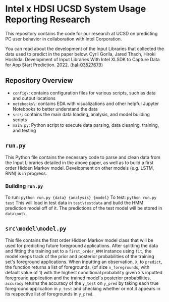 # Intel x HDSI UCSD System Usage Reporting Research

This repository contains the code for our research at UCSD on predicting PC user behavior in collaboration with Intel Corporation.

You can read about the development of the Input Libraries that collected the data used to predict in the paper below.
Cyril Gorlla, Jared Thach, Hiroki Hoshida. Development of Input Libraries With Intel XLSDK to Capture Data for App Start Prediction. 2022. ⟨[hal-03527679](https://hal.archives-ouvertes.fr/hal-03527679)⟩

## Repository Overview
- `config\`: contains configuration files for various scripts, such as data and output locations
- `notebooks\`: contains EDA with visualizations and other helpful Jupyter Notebooks to better understand the data
- `src\`: contains the main data loading, analysis, and model building scripts
- `main.py`: Python script to execute data parsing, data cleaning, training, and testing

## `run.py`
This Python file contains the necessary code to parse and clean data from the Input Libraries detailed in the above paper, as well as to build a first order Hidden Markov model. Development on other models (e.g. LSTM, RNN) is in progress.

### Building `run.py`
To run: `python run.py {data} {analysis} {model}`
To test: `python run.py test` This will load in test data in `test\testdata` and build the HMM prediction model off of it. The predictions of the test model will be stored in `data\out\`.

## `src\model\model.py`
This file contains the first order Hidden Markov model class that will be used for predicting future foreground applications. After splitting the data and fitting the training set to a `first_order_HMM` instance using `fit`, the model keeps track of the prior and posterior probabilities of the training set's foreground applications. When inputting an observation, `X`, to `predict`, the function returns a list of foregrounds, (of size `n_foregrounds`, with default value of 1) with the highest conditional probability given `X`'s inputted foreground application and the trained model's posterior probabilities. `accuracy` returns the accuracy of the `y_test` on `y_pred` by taking each true foreground application in `y_test` and checking whether or not it appears in its respective list of foregrounds in `y_pred`.


